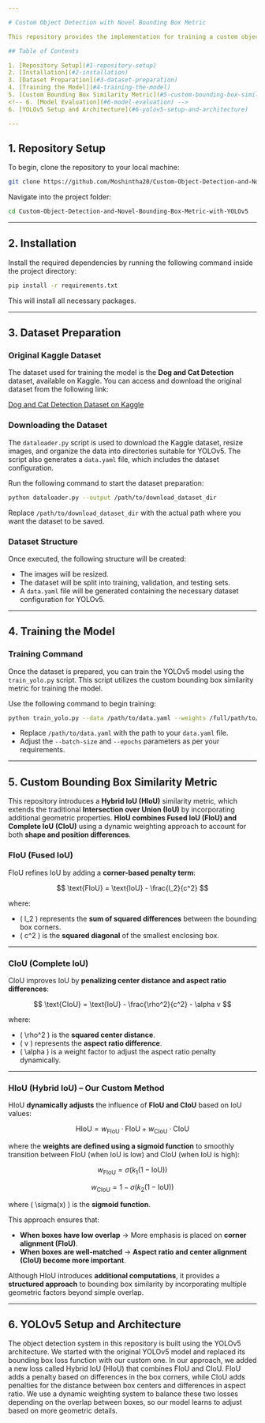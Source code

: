 ```yaml
---

# Custom Object Detection with Novel Bounding Box Metric

This repository provides the implementation for training a custom object detection model using YOLOv5. 

## Table of Contents

1. [Repository Setup](#1-repository-setup)
2. [Installation](#2-installation)
3. [Dataset Preparation](#3-dataset-preparation)
4. [Training the Model](#4-training-the-model)
5. [Custom Bounding Box Similarity Metric](#5-custom-bounding-box-similarity-metric)
<!-- 6. [Model Evaluation](#6-model-evaluation) -->
6. [YOLOv5 Setup and Architecture](#6-yolov5-setup-and-architecture)

---
```


## 1. Repository Setup

To begin, clone the repository to your local machine:

```bash
git clone https://github.com/Moshintha20/Custom-Object-Detection-and-Novel-Bounding-Box-Metric-with-YOLOv5.git
```

Navigate into the project folder:

```bash
cd Custom-Object-Detection-and-Novel-Bounding-Box-Metric-with-YOLOv5
```

---

## 2. Installation

Install the required dependencies by running the following command inside the project directory:

```bash
pip install -r requirements.txt
```

This will install all necessary packages.

---

## 3. Dataset Preparation
### Original Kaggle Dataset

The dataset used for training the model is the **Dog and Cat Detection** dataset, available on Kaggle. You can access and download the original dataset from the following link:

[Dog and Cat Detection Dataset on Kaggle](https://www.kaggle.com/datasets/andrewmvd/dog-and-cat-detection/data)


### Downloading the Dataset

The `dataloader.py` script is used to download the Kaggle dataset, resize images, and organize the data into directories suitable for YOLOv5. The script also generates a `data.yaml` file, which includes the dataset configuration.

Run the following command to start the dataset preparation:

```bash
python dataloader.py --output /path/to/download_dataset_dir
```

Replace `/path/to/download_dataset_dir` with the actual path where you want the dataset to be saved.

### Dataset Structure

Once executed, the following structure will be created:
- The images will be resized.
- The dataset will be split into training, validation, and testing sets.
- A `data.yaml` file will be generated containing the necessary dataset configuration for YOLOv5.

---

## 4. Training the Model

### Training Command

Once the dataset is prepared, you can train the YOLOv5 model using the `train_yolo.py` script. This script utilizes the custom bounding box similarity metric for training the model.

Use the following command to begin training:

```bash
python train_yolo.py --data /path/to/data.yaml --weights /full/path/to/yolov5/yolov5su.pt --batch-size 8 --epochs 10
```

- Replace `/path/to/data.yaml` with the path to your `data.yaml` file.
- Adjust the `--batch-size` and `--epochs` parameters as per your requirements.

---

## 5. Custom Bounding Box Similarity Metric

This repository introduces a **Hybrid IoU (HIoU)** similarity metric, which extends the traditional **Intersection over Union (IoU)** by incorporating additional geometric properties. **HIoU combines Fused IoU (FIoU) and Complete IoU (CIoU)** using a dynamic weighting approach to account for both **shape and position differences**.  

### **FIoU (Fused IoU)**  
FIoU refines IoU by adding a **corner-based penalty term**:  

$$
\text{FIoU} = \text{IoU} - \frac{l_2}{c^2}
$$  

where:  
- \( l_2 \) represents the **sum of squared differences** between the bounding box corners.  
- \( c^2 \) is the **squared diagonal** of the smallest enclosing box.  

---

### **CIoU (Complete IoU)**  
CIoU improves IoU by **penalizing center distance and aspect ratio differences**:  

$$
\text{CIoU} = \text{IoU} - \frac{\rho^2}{c^2} - \alpha v
$$  

where:  
- \( \rho^2 \) is the **squared center distance**.  
- \( v \) represents the **aspect ratio difference**.  
- \( \alpha \) is a weight factor to adjust the aspect ratio penalty dynamically.  

---

### **HIoU (Hybrid IoU) – Our Custom Method**  
HIoU **dynamically adjusts** the influence of **FIoU and CIoU** based on IoU values:  

$$
\text{HIoU} = w_{\text{FIoU}} \cdot \text{FIoU} + w_{\text{CIoU}} \cdot \text{CIoU}
$$  

where the **weights are defined using a sigmoid function** to smoothly transition between FIoU (when IoU is low) and CIoU (when IoU is high):  

$$
w_{\text{FIoU}} = \sigma(k_1 (1 - \text{IoU}))
$$  

$$
w_{\text{CIoU}} = 1 - \sigma(k_2 (1 - \text{IoU}))
$$  

where \( \sigma(x) \) is the **sigmoid function**.  

This approach ensures that:  
- **When boxes have low overlap** → More emphasis is placed on **corner alignment (FIoU)**.  
- **When boxes are well-matched** → **Aspect ratio and center alignment (CIoU) become more important**.  

Although HIoU introduces **additional computations**, it provides a **structured approach** to bounding box similarity by incorporating multiple geometric factors beyond simple overlap.  


---
<!-- 
## 6. Model Evaluation

After training the model, you can evaluate its performance on the test set using the `evaluate.py` script. To evaluate the model, use the following command:

```bash
python evaluate.py --weights /path/to/trained_model.pt --data /path/to/data.yaml
```

- Replace `/path/to/trained_model.pt` with the path to your trained model weights.
- Replace `/path/to/data.yaml` with the path to the `data.yaml` file.

---
-->
## 6. YOLOv5 Setup and Architecture

The object detection system in this repository is built using the YOLOv5 architecture. We started with the original YOLOv5 model and replaced its bounding box loss function with our custom one. In our approach, we added a new loss called Hybrid IoU (HIoU) that combines FIoU and CIoU. FIoU adds a penalty based on differences in the box corners, while CIoU adds penalties for the distance between box centers and differences in aspect ratio. We use a dynamic weighting system to balance these two losses depending on the overlap between boxes, so our model learns to adjust based on more geometric details.

